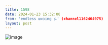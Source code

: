 ```yaml
---
title: 1598
date: 2024-01-23 15:32:00
from: 'endless шизing ⍼' (channel1162404975)
layout: post
---
```


![image](photos/photo_231@23-01-2024_15-32-00.jpg)



